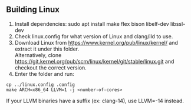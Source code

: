 ## Building Linux
1. Install dependencies: sudo apt install make flex bison libelf-dev libssl-dev
1. Check linux.config for what version of Linux and clang/lld to use.
2. Download Linux from https://www.kernel.org/pub/linux/kernel/ and extract it under this folder.  
   Alternatively, clone https://git.kernel.org/pub/scm/linux/kernel/git/stable/linux.git and checkout the correct version.
3. Enter the folder and run:
```
cp ../linux.config .config
make ARCH=x86_64 LLVM=1 -j <number-of-cores>
```
If your LLVM binaries have a suffix (ex: clang-14), use LLVM=-14 instead.
